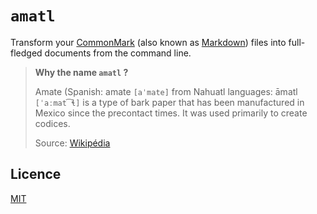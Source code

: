 # `amatl`

Transform your [CommonMark](https://commonmark.org/) (also known as [Markdown](https://fr.wikipedia.org/wiki/Markdown)) files into full-fledged documents from the command line.

> **Why the name `amatl` ?**
>
> Amate (Spanish: amate `[aˈmate]` from Nahuatl languages: āmatl `[ˈaːmat͡ɬ]` is a type of bark paper that has been manufactured in Mexico since the precontact times. It was used primarily to create codices.
> 
> Source: [Wikipédia](https://en.wikipedia.org/wiki/Amate)

## Licence

[MIT](./LICENCE)